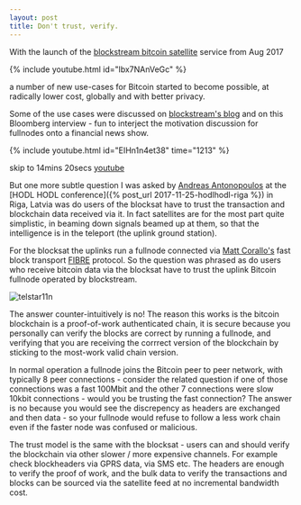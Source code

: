 ```yaml
---
layout: post
title: Don't trust, verify.
---
```


With the launch of the [blockstream bitcoin satellite](https://blockstream.com/satellite/) service from Aug 2017  

{% include youtube.html id="lbx7NAnVeGc" %}

a number of new use-cases for Bitcoin started to become possible, at radically lower cost, globally and with better privacy. 

Some of the use cases were discussed on [blockstream's blog](https://blockstream.com/2017/08/15/announcing-blockstream-satellite.html) 
and on this Bloomberg interview - fun to interject the motivation discussion for fullnodes onto a financial news show.

{% include youtube.html id="EIHn1n4et38" time="1213" %}

skip to 14mins 20secs [youtube](https://www.youtube.com/watch?v=EIHn1n4et38&t=14m20s)

But one more subtle question I was asked by [Andreas Antonopoulos](https://twitter.com/aantonop) at the [HODL HODL conference]({% post_url 2017-11-25-hodlhodl-riga %}) 
in Riga, Latvia was do users of the blocksat have to trust the transaction and blockchain data received via it.  In fact satellites are for the most part quite simplistic, in beaming down signals beamed up at them, so that the intelligence 
is in the teleport (the uplink ground station).

For the blocksat the uplinks run a fullnode connected via [Matt Corallo's](https://twitter.com/thebluematt) fast block 
transport [FIBRE](https://bitcoinfibre.org) protocol.  So the question was phrased as do users who receive bitcoin data via the blocksat have to trust the uplink Bitcoin fullnode operated by blockstream.

![telstar11n]({{"/files/telstar11n.jpg"}})

The answer counter-intuitively is no!  The reason this works is the bitcoin blockchain is a proof-of-work authenticated chain,
it is secure because you personally can verify the blocks are correct by running a fullnode, and verifying that you are receiving the corrrect version of the blockchain by sticking to the most-work valid chain version.

In normal operation a fullnode joins the Bitcoin peer to peer network, with typically 8 peer connections - consider the
related question if one of those connections was a fast 100Mbit and the other 7 connections were slow 10kbit connections - would you be trusting the fast connection?  The answer is no because you would see the discrepency as headers are exchanged and 
then data - so your fullnode would refuse to follow a less work chain even if the faster node was confused or malicious.

The trust model is the same with the blocksat - users can and should verify the blockchain via other slower / more expensive channels.  For example check blockheaders via GPRS data, via SMS etc.  The headers are enough to verify the proof of work, 
and the bulk data to verify the transactions and blocks can be sourced via the satellite feed at no incremental bandwidth cost.
